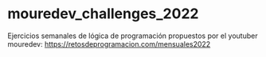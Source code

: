 # mouredev_challenges_2022

Ejercicios semanales de lógica de programación propuestos por el youtuber mouredev: https://retosdeprogramacion.com/mensuales2022
